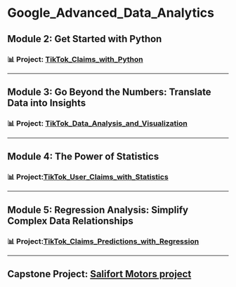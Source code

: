 # Google_Advanced_Data_Analytics

## Module 2: Get Started with Python 
### 📊 Project: [TikTok_Claims_with_Python](https://github.com/amy941/Google_Advanced_Data_Analytics/tree/main/TikTok_Claims_with_Python)

---
## Module 3: Go Beyond the Numbers: Translate Data into Insights
### 📊 Project: [TikTok_Data_Analysis_and_Visualization](https://github.com/amy941/Google_Advanced_Data_Analytics/tree/main/TikTok_Data_Analysis_and_Visualization)


---
## Module 4: The Power of Statistics
### 📊 Project:[TikTok_User_Claims_with_Statistics](https://github.com/amy941/Google_Advanced_Data_Analytics/tree/main/TikTok_User_Claims_with_Statistics)


---
## Module 5: Regression Analysis: Simplify Complex Data Relationships
### 📊 Project:[TikTok_Claims_Predictions_with_Regression](https://github.com/amy941/Google_Advanced_Data_Analytics/tree/main/TikTok_Claims_Predictions_with_Regression)


---
## Capstone Project: [Salifort Motors project]() 
